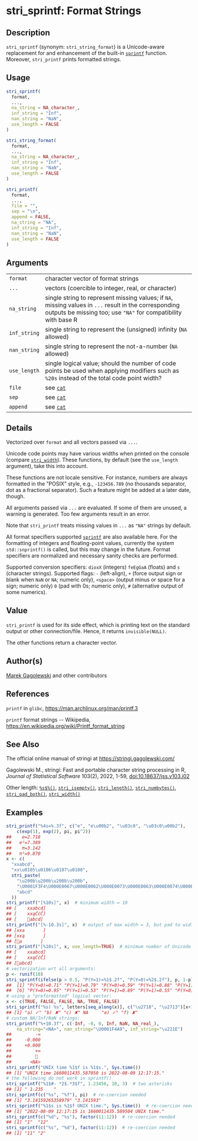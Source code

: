 # stri_sprintf: Format Strings

## Description

`stri_sprintf` (synonym: `stri_string_format`) is a Unicode-aware replacement for and enhancement of the built-in [`sprintf`](https://stat.ethz.ch/R-manual/R-devel/library/base/help/sprintf.html) function. Moreover, `stri_printf` prints formatted strings.

## Usage

``` r
stri_sprintf(
  format,
  ...,
  na_string = NA_character_,
  inf_string = "Inf",
  nan_string = "NaN",
  use_length = FALSE
)

stri_string_format(
  format,
  ...,
  na_string = NA_character_,
  inf_string = "Inf",
  nan_string = "NaN",
  use_length = FALSE
)

stri_printf(
  format,
  ...,
  file = "",
  sep = "\n",
  append = FALSE,
  na_string = "NA",
  inf_string = "Inf",
  nan_string = "NaN",
  use_length = FALSE
)
```

## Arguments

|              |                                                                                                                                                                          |
|--------------|--------------------------------------------------------------------------------------------------------------------------------------------------------------------------|
| `format`     | character vector of format strings                                                                                                                                       |
| `...`        | vectors (coercible to integer, real, or character)                                                                                                                       |
| `na_string`  | single string to represent missing values; if `NA`, missing values in `...` result in the corresponding outputs be missing too; use `"NA"` for compatibility with base R |
| `inf_string` | single string to represent the (unsigned) infinity (`NA` allowed)                                                                                                        |
| `nan_string` | single string to represent the not-a-number (`NA` allowed)                                                                                                               |
| `use_length` | single logical value; should the number of code points be used when applying modifiers such as `%20s` instead of the total code point width?                             |
| `file`       | see [`cat`](https://stat.ethz.ch/R-manual/R-devel/library/base/help/cat.html)                                                                                            |
| `sep`        | see [`cat`](https://stat.ethz.ch/R-manual/R-devel/library/base/help/cat.html)                                                                                            |
| `append`     | see [`cat`](https://stat.ethz.ch/R-manual/R-devel/library/base/help/cat.html)                                                                                            |

## Details

Vectorized over `format` and all vectors passed via `...`.

Unicode code points may have various widths when printed on the console (compare [`stri_width`](stri_width.md)). These functions, by default (see the `use_length` argument), take this into account.

These functions are not locale sensitive. For instance, numbers are always formatted in the \"POSIX\" style, e.g., `-123456.789` (no thousands separator, dot as a fractional separator). Such a feature might be added at a later date, though.

All arguments passed via `...` are evaluated. If some of them are unused, a warning is generated. Too few arguments result in an error.

Note that `stri_printf` treats missing values in `...` as `"NA"` strings by default.

All format specifiers supported [`sprintf`](https://stat.ethz.ch/R-manual/R-devel/library/base/help/sprintf.html) are also available here. For the formatting of integers and floating-point values, currently the system `std::snprintf()` is called, but this may change in the future. Format specifiers are normalized and necessary sanity checks are performed.

Supported conversion specifiers: `dioxX` (integers) `feEgGaA` (floats) and `s` (character strings). Supported flags: `-` (left-align), `+` (force output sign or blank when `NaN` or `NA`; numeric only), `<space>` (output minus or space for a sign; numeric only) `0` (pad with 0s; numeric only), `#` (alternative output of some numerics).

## Value

`stri_printf` is used for its side effect, which is printing text on the standard output or other connection/file. Hence, it returns `invisible(NULL)`.

The other functions return a character vector.

## Author(s)

[Marek Gagolewski](https://www.gagolewski.com/) and other contributors

## References

`printf` in `glibc`, <https://man.archlinux.org/man/printf.3>

`printf` format strings -- Wikipedia, <https://en.wikipedia.org/wiki/Printf_format_string>

## See Also

The official online manual of <span class="pkg">stringi</span> at <https://stringi.gagolewski.com/>

Gagolewski M., <span class="pkg">stringi</span>: Fast and portable character string processing in R, *Journal of Statistical Software* 103(2), 2022, 1-59, [doi:10.18637/jss.v103.i02](https://doi.org/10.18637/jss.v103.i02)

Other length: [`%s$%()`](+25s+24+25.md), [`stri_isempty()`](stri_isempty.md), [`stri_length()`](stri_length.md), [`stri_numbytes()`](stri_numbytes.md), [`stri_pad_both()`](stri_pad.md), [`stri_width()`](stri_width.md)

## Examples




```r
stri_printf("%4s=%.3f", c("e", "e\u00b2", "\u03c0", "\u03c0\u00b2"),
    c(exp(1), exp(2), pi, pi^2))
##    e=2.718
##   e²=7.389
##    π=3.142
##   π²=9.870
x <- c(
  "xxabcd",
  "xx\u0105\u0106\u0107\u0108",
  stri_paste(
    "\u200b\u200b\u200b\u200b",
    "\U0001F3F4\U000E0067\U000E0062\U000E0073\U000E0063\U000E0074\U000E007F",
    "abcd"
  ))
stri_printf("[%10s]", x)  # minimum width = 10
## [    xxabcd]
## [    xxąĆćĈ]
## [    ​​​​🏴󠁧󠁢󠁳󠁣󠁴󠁿abcd]
stri_printf("[%-10.3s]", x)  # output of max width = 3, but pad to width of 10
## [xxa       ]
## [xxą       ]
## [​​​​🏴󠁧󠁢󠁳󠁣󠁴󠁿a       ]
stri_printf("[%10s]", x, use_length=TRUE)  # minimum number of Unicode code points = 10
## [    xxabcd]
## [    xxąĆćĈ]
## [​​​​🏴󠁧󠁢󠁳󠁣󠁴󠁿abcd]
# vectorization wrt all arguments:
p <- runif(10)
stri_sprintf(ifelse(p > 0.5, "P(Y=1)=%1$.2f", "P(Y=0)=%2$.2f"), p, 1-p)
##  [1] "P(Y=0)=0.71" "P(Y=1)=0.79" "P(Y=0)=0.59" "P(Y=1)=0.88" "P(Y=1)=0.94"
##  [6] "P(Y=0)=0.95" "P(Y=1)=0.53" "P(Y=1)=0.89" "P(Y=1)=0.55" "P(Y=0)=0.54"
# using a "preformatted" logical vector:
x <- c(TRUE, FALSE, FALSE, NA, TRUE, FALSE)
stri_sprintf("%s) %s", letters[seq_along(x)], c("\u2718", "\u2713")[x+1])
## [1] "a) ✓" "b) ✘" "c) ✘" NA     "e) ✓" "f) ✘"
# custom NA/Inf/NaN strings:
stri_printf("%+10.3f", c(-Inf, -0, 0, Inf, NaN, NA_real_),
    na_string="<NA>", nan_string="\U0001F4A9", inf_string="\u221E")
##         -∞
##     -0.000
##     +0.000
##         +∞
##         💩
##       <NA>
stri_sprintf("UNIX time %1$f is %1$s.", Sys.time())
## [1] "UNIX time 1660011435.587050 is 2022-08-09 12:17:15."
# the following do not work in sprintf()
stri_sprintf("%1$#- *2$.*3$f", 1.23456, 10, 3)  # two asterisks
## [1] " 1.235    "
stri_sprintf(c("%s", "%f"), pi)  # re-coercion needed
## [1] "3.14159265358979" "3.141593"
stri_sprintf("%1$s is %1$f UNIX time.", Sys.time())  # re-coercion needed
## [1] "2022-08-09 12:17:15 is 1660011435.589504 UNIX time."
stri_sprintf(c("%d", "%s"), factor(11:12))  # re-coercion needed
## [1] "1"  "12"
stri_sprintf(c("%s", "%d"), factor(11:12))  # re-coercion needed
## [1] "11" "2"
```

